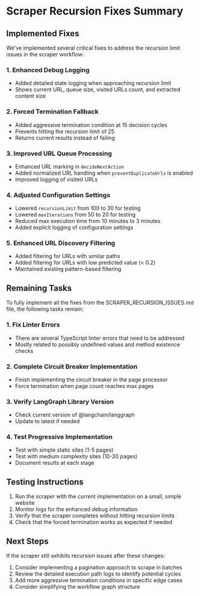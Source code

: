 # Scraper Recursion Fixes Summary

## Implemented Fixes

We've implemented several critical fixes to address the recursion limit issues in the scraper workflow:

### 1. Enhanced Debug Logging
- Added detailed state logging when approaching recursion limit
- Shows current URL, queue size, visited URLs count, and extracted content size

### 2. Forced Termination Fallback
- Added aggressive termination condition at 15 decision cycles 
- Prevents hitting the recursion limit of 25
- Returns current results instead of failing

### 3. Improved URL Queue Processing
- Enhanced URL marking in `decideNextAction`
- Added normalized URL handling when `preventDuplicateUrls` is enabled
- Improved logging of visited URLs

### 4. Adjusted Configuration Settings
- Lowered `recursionLimit` from 100 to 30 for testing
- Lowered `maxIterations` from 50 to 20 for testing
- Reduced max execution time from 10 minutes to 3 minutes
- Added explicit logging of configuration settings

### 5. Enhanced URL Discovery Filtering
- Added filtering for URLs with similar paths
- Added filtering for URLs with low predicted value (< 0.2)
- Maintained existing pattern-based filtering

## Remaining Tasks

To fully implement all the fixes from the SCRAPER_RECURSION_ISSUES.md file, the following tasks remain:

### 1. Fix Linter Errors
- There are several TypeScript linter errors that need to be addressed
- Mostly related to possibly undefined values and method existence checks

### 2. Complete Circuit Breaker Implementation
- Finish implementing the circuit breaker in the page processor
- Force termination when page count reaches max pages

### 3. Verify LangGraph Library Version
- Check current version of @langchain/langgraph
- Update to latest if needed

### 4. Test Progressive Implementation
- Test with simple static sites (1-5 pages)
- Test with medium complexity sites (10-20 pages)
- Document results at each stage

## Testing Instructions

1. Run the scraper with the current implementation on a small, simple website
2. Monitor logs for the enhanced debug information
3. Verify that the scraper completes without hitting recursion limits
4. Check that the forced termination works as expected if needed

## Next Steps

If the scraper still exhibits recursion issues after these changes:

1. Consider implementing a pagination approach to scrape in batches
2. Review the detailed execution path logs to identify potential cycles
3. Add more aggressive termination conditions in specific edge cases
4. Consider simplifying the workflow graph structure 
